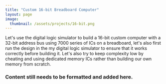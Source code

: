 ```yaml
---
title: "Custom 16-bit Breadboard Computer"
layout: page
image:
  thumbnail: /assets/projects/16-bit.png
---
```

Let's use the digital logic simulator to build a 16-bit custom computer with a 32-bit address bus using 7000 series of ICs on a breadboard, let's also first run the design in the my digital logic simulator to ensure that it works correctly before building it. Let's also try to keep complexity low by cheating and using dedicated memory ICs rather than building our own memory from scratch.

### Content still needs to be formatted and added here.
